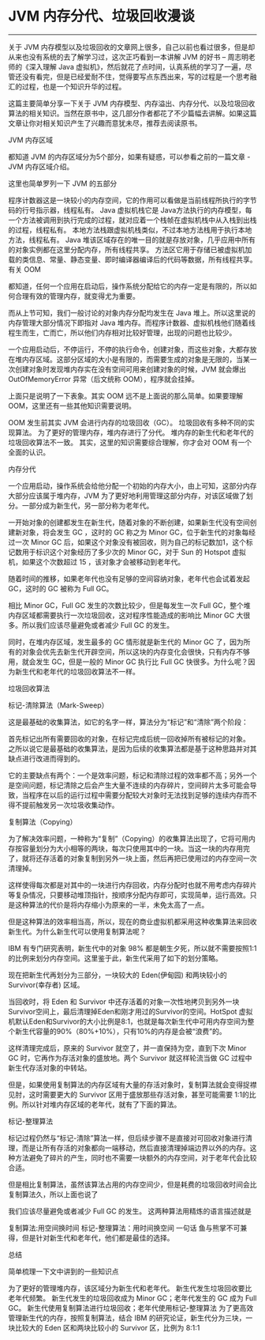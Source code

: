 # JVM 内存分代、垃圾回收漫谈
---

关于 JVM 内存模型以及垃圾回收的文章网上很多，自己以前也看过很多，但是却从来也没有系统的去了解学习过，这次正巧看到一本讲解 JVM 的好书 – 周志明老师的《深入理解 Java 虚拟机》，然后就花了点时间，认真系统的学习了一遍，尽管还没有看完，但是已经爱耐不住，觉得要写点东西出来，写的过程是一个思考融汇的过程，也是一个知识升华的过程。

这篇主要简单分享一下关于 JVM 内存模型、内存溢出、内存分代、以及垃圾回收算法的相关知识。当然在原书中，这几部分作者都花了不少篇幅去讲解。如果这篇文章让你对相关知识产生了兴趣而意犹未尽，推荐去阅读原书。

JVM 内存区域

都知道 JVM 的内存区域分为5个部分，如果有疑惑，可以参看之前的一篇文章 - JVM 内存区域介绍。

这里也简单罗列一下 JVM 的五部分

程序计数器这是一块较小的内存空间，它的作用可以看做是当前线程所执行的字节码的行号指示器，线程私有。
Java 虚拟机栈它是 Java方法执行的内存模型，每一个方法被调用到执行完成的过程，就对应着一个栈帧在虚拟机栈中从入栈到出栈的过程，线程私有。
本地方法栈跟虚拟机栈类似，不过本地方法栈用于执行本地方法，线程私有。
Java 堆该区域存在的唯一目的就是存放对象，几乎应用中所有的对象实例都在这里分配内存，所有线程共享。
方法区它用于存储已被虚拟机加载的类信息、常量、静态变量、即时编译器编译后的代码等数据，所有线程共享。
有关 OOM

都知道，任何一个应用在启动后，操作系统分配给它的内存一定是有限的，所以如何合理有效的管理内存，就变得尤为重要。

而从上节可知，我们一般讨论的对象内存分配均发生在 Java 堆上。所以这里说的内存管理大部分情况下即指对 Java 堆内存。而程序计数器、虚拟机栈他们随着线程生而生，亡而亡，所以他们内存相对比较好管理，出现的问题也比较少。

一个应用启动后，不停运行，不停的执行命令，创建对象，而这些对象，大都存放在堆内存区域。这部分区域的大小是有限的，而需要生成的对象是无限的，当某一次创建对象时发现堆内存实在没有空间可用来创建对象的时候，JVM 就会爆出 OutOfMemoryError 异常（后文统称 OOM），程序就会挂掉。

上面只是说明了一下表象。其实 OOM 远不是上面说的那么简单。如果要理解 OOM，这里还有一些其他知识需要说明。

OOM 发生前其实 JVM 会进行内存的垃圾回收（GC）。
垃圾回收有多种不同的实现算法。
为了更好的管理内存，堆内存进行了分代。
堆内存的新生代和老年代的垃圾回收算法不一致。
其实，这里的知识需要综合理解，你才会对 OOM 有一个全面的认识。

内存分代

一个应用启动，操作系统会给他分配一个初始的内存大小，由上可知，这部分内存大部分应该属于堆内存，JVM 为了更好地利用管理这部分内存，对该区域做了划分。一部分成为新生代，另一部分称为老年代。

一开始对象的创建都发生在新生代，随着对象的不断创建，如果新生代没有空间创建新对象，将会发生 GC ，这时的 GC 称之为 Minor GC，位于新生代的对象每经过一次 Minor GC 后，如果这个对象没有被回收，则为自己的标记数加1，这个标记数用于标识这个对象经历了多少次的 Minor GC，对于 Sun 的 Hotspot 虚拟机，如果这个次数超过 15 ，该对象才会被移动到老年代。

随着时间的推移，如果老年代也没有足够的空间容纳对象，老年代也会试着发起 GC，这时的 GC 被称为 Full GC。

相比 Minor GC，Full GC 发生的次数比较少，但是每发生一次 Full GC，整个堆内存区域都需要执行一次垃圾回收，这对程序性能造成的影响比 Minor GC 大很多。所以我们应该尽量避免或者减少 Full GC 的发生。

同时，在堆内存区域，发生最多的 GC 情形就是新生代的 Minor GC 了，因为所有的对象会优先去新生代开辟空间，所以这块的内存变化会很快，只有内存不够用，就会发生 GC，但是一般的 Minor GC 执行比 Full GC 快很多。为什么呢？因为新生代和老年代的垃圾回收算法不一样。

垃圾回收算法

标记-清除算法（Mark-Sweep）

这是最基础的收集算法，如它的名字一样，算法分为“标记”和“清除”两个阶段：

首先标记出所有需要回收的对象，在标记完成后统一回收掉所有被标记的对象。
之所以说它是最基础的收集算法，是因为后续的收集算法都是基于这种思路并对其缺点进行改进而得到的。

它的主要缺点有两个：一个是效率问题，标记和清除过程的效率都不高；另外一个是空间问题，标记清除之后会产生大量不连续的内存碎片，空间碎片太多可能会导致，当程序在以后的运行过程中需要分配较大对象时无法找到足够的连续内存而不得不提前触发另一次垃圾收集动作。

复制算法（Copying）

为了解决效率问题，一种称为“复制”（Copying）的收集算法出现了，它将可用内存按容量划分为大小相等的两块，每次只使用其中的一块。当这一块的内存用完了，就将还存活着的对象复制到另外一块上面，然后再把已使用过的内存空间一次清理掉。

这样使得每次都是对其中的一块进行内存回收，内存分配时也就不用考虑内存碎片等复杂情况，只要移动堆顶指针，按顺序分配内存即可，实现简单，运行高效。只是这种算法的代价是将内存缩小为原来的一半，未免太高了一点。

但是这种算法的效率相当高，所以，现在的商业虚拟机都采用这种收集算法来回收新生代。为什么新生代可以使用复制算法呢？

IBM 有专门研究表明，新生代中的对象 98% 都是朝生夕死，所以就不需要按照1:1的比例来划分内存空间。这里鉴于此，新生代采用了如下的划分策略。

现在把新生代再划分为三部分，一块较大的 Eden(伊甸园) 和两块较小的 Survivor(幸存者) 区域。

当回收时，将 Eden 和 Survivor 中还存活着的对象一次性地拷贝到另外一块Survivor空间上，最后清理掉Eden和刚才用过的Survivor的空间。HotSpot 虚拟机默认Eden和Survivor的大小比例是8∶1，也就是每次新生代中可用内存空间为整个新生代容量的90%（80%+10%），只有10%的内存是会被“浪费”的。

这样清理完成后，原来的 Survivor 就空了，并一直保持为空，直到下次 Minor GC 时，它再作为存活对象的盛放地。两个 Survivor 就这样轮流当做 GC 过程中新生代存活对象的中转站。

但是，如果使用复制算法的内存区域有大量的存活对象时，复制算法就会变得捉襟见肘，这时需要更大的 Survivor 区用于盛放那些存活对象，甚至可能需要 1:1的比例。所以针对堆内存区域的老年代，就有了下面的算法。

标记-整理算法

标记过程仍然与“标记-清除”算法一样，但后续步骤不是直接对可回收对象进行清理，而是让所有存活的对象都向一端移动，然后直接清理掉端边界以外的内存。这种方法避免了碎片的产生，同时也不需要一块额外的内存空间，对于老年代会比较合适。

但是相比复制算法，虽然该算法占用的内存空间少，但是耗费的垃圾回收时间会比复制算法久，所以上面也说了

我们应该尽量避免或者减少 Full GC 的发生。
这两种算法用精炼的语言描述就是

复制算法:用空间换时间
标记-整理算法：用时间换空间
一句话 鱼与熊掌不可兼得，但是针对新生代和老年代，他们都是最佳的选择。

总结

简单梳理一下文中讲到的一些知识点

为了更好的管理堆内存，该区域分为新生代和老年代。
新生代发生垃圾回收要比老年代频繁。
新生代发生的垃圾回收成为 Minor GC；老年代发生的 GC 成为 Full GC。
新生代使用复制算法进行垃圾回收；老年代使用标记-整理算法
为了更高效管理新生代的内存，按照复制算法，结合 IBM 的研究论证，新生代分为三块，一块比较大的 Eden 区和两块比较小的 Survivor 区，比例为 8:1:1
